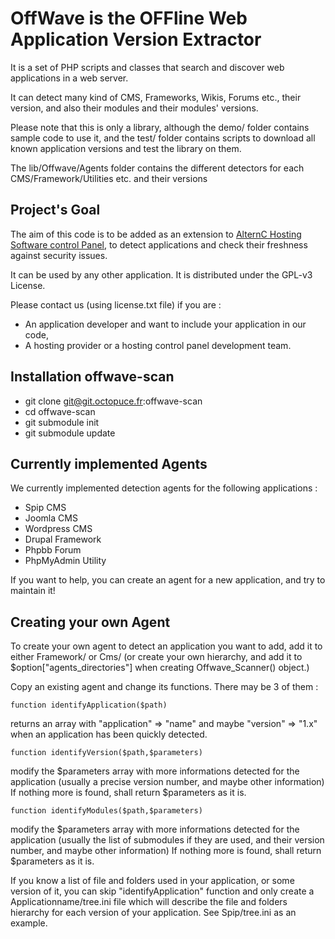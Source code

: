 
OffWave is the **OFFline Web Application Version Extractor**
============================================================

It is a set of PHP scripts and classes that search and discover web applications in a web server.

It can detect many kind of CMS, Frameworks, Wikis, Forums etc., their version, and also their modules and their modules' versions.

Please note that this is only a library, although the demo/ folder contains sample code to use it, and the test/ folder contains scripts to download all known application versions and test the library on them.

The lib/Offwave/Agents folder contains the different detectors for each CMS/Framework/Utilities etc. and their versions

Project's Goal
--------------

The aim of this code is to be added as an extension to [AlternC Hosting Software control Panel](https://alternc.org/), to detect applications and check their freshness against security issues.

It can be used by any other application. It is distributed under the GPL-v3 License.

Please contact us (using license.txt file) if you are : 

* An application developer and want to include your application in our code,
* A hosting provider or a hosting control panel development team.

Installation offwave-scan
-------------------------

* git clone git@git.octopuce.fr:offwave-scan
* cd offwave-scan
* git submodule init
* git submodule update

Currently implemented Agents
----------------------------

We currently implemented detection agents for the following applications : 

* Spip CMS
* Joomla CMS
* Wordpress CMS
* Drupal Framework
* Phpbb Forum
* PhpMyAdmin Utility

If you want to help, you can create an agent for a new application, and try to maintain it!


Creating your own Agent 
-----------------------

To create your own agent to detect an application you want to add, add it to either Framework/ or Cms/ 
(or create your own hierarchy, and add it to $option["agents_directories"] when creating Offwave_Scanner() object.)

Copy an existing agent and change its functions. There may be 3 of them : 

    function identifyApplication($path) 

returns an array with "application" => "name" and maybe "version" => "1.x" 
when an application has been quickly detected.

    function identifyVersion($path,$parameters) 

modify the $parameters array with more informations detected for the application (usually a precise version number, and maybe other information) 
If nothing more is found, shall return $parameters as it is.

    function identifyModules($path,$parameters)

modify the $parameters array with more informations detected for the application (usually the list of submodules if they are used, and their version number, and maybe other information)
If nothing more is found, shall return $parameters as it is.

If you know a list of file and folders used in your application, or some version of it, you can skip "identifyApplication" function and only create a Applicationname/tree.ini file which will describe the file and folders hierarchy for each version of your application. See Spip/tree.ini as an example.


